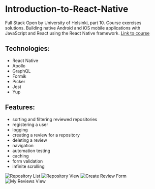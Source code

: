 # Introduction-to-React-Native
Full Stack Open by University of Helsinki, part 10. 
Course exercises solutions. Building native Android and iOS mobile applications with JavaScript and React using the React Native framework.
[Link to course](https://fullstackopen.com/en/part10/introduction_to_react_native)

## Technologies:
- React Native
- Apollo
- GraphQL
- Formik
- Picker
- Jest
- Yup

## Features:
 - sorting and filtering reviewed repositories
 - registering a user
 - logging
 - creating a review for a repository
 - deleting a review 
 - navigation 
 - automation testing
 - caching
 - form validation
 - infinite scrolling

<img src="https://drive.google.com/file/d/1gBSU9wglelOaThB8Xp7DBY5Krbr9zXqI" alt="Repository List">

<img src="https://drive.google.com/file/d/1e8xyI9X6xNll9Dnjwlo8QKJFQHOjtM3W" alt="Repository View">

<img src="https://drive.google.com/file/d/1dLT9Dfp2AjXLe-xh_MLIVctYqS26peGq" alt="Create Review Form">

<img src="https://drive.google.com/file/d/1NleDT7_JiZwbhVeUWTq9OLlGzVMJUwC5" alt="My Reviews View"> 
